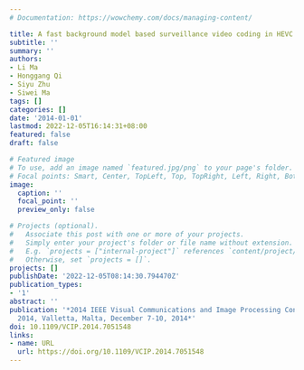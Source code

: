 ```yaml
---
# Documentation: https://wowchemy.com/docs/managing-content/

title: A fast background model based surveillance video coding in HEVC
subtitle: ''
summary: ''
authors:
- Li Ma
- Honggang Qi
- Siyu Zhu
- Siwei Ma
tags: []
categories: []
date: '2014-01-01'
lastmod: 2022-12-05T16:14:31+08:00
featured: false
draft: false

# Featured image
# To use, add an image named `featured.jpg/png` to your page's folder.
# Focal points: Smart, Center, TopLeft, Top, TopRight, Left, Right, BottomLeft, Bottom, BottomRight.
image:
  caption: ''
  focal_point: ''
  preview_only: false

# Projects (optional).
#   Associate this post with one or more of your projects.
#   Simply enter your project's folder or file name without extension.
#   E.g. `projects = ["internal-project"]` references `content/project/deep-learning/index.md`.
#   Otherwise, set `projects = []`.
projects: []
publishDate: '2022-12-05T08:14:30.794470Z'
publication_types:
- '1'
abstract: ''
publication: '*2014 IEEE Visual Communications and Image Processing Conference, VCIP
  2014, Valletta, Malta, December 7-10, 2014*'
doi: 10.1109/VCIP.2014.7051548
links:
- name: URL
  url: https://doi.org/10.1109/VCIP.2014.7051548
---
```

